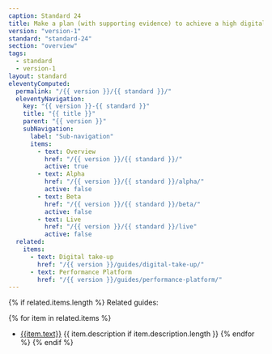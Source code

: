 ```yaml
---
caption: Standard 24
title: Make a plan (with supporting evidence) to achieve a high digital take-up and assisted digital support for users who really need it. Report performance data on the Performance Platform.
version: "version-1"
standard: "standard-24"
section: "overview"
tags:
  - standard
  - version-1
layout: standard
eleventyComputed:
  permalink: "/{{ version }}/{{ standard }}/"
  eleventyNavigation:
    key: "{{ version }}-{{ standard }}"
    title: "{{ title }}"
    parent: "{{ version }}"
    subNavigation:
      label: "Sub-navigation"
      items:
        - text: Overview
          href: "/{{ version }}/{{ standard }}/"
          active: true
        - text: Alpha
          href: "/{{ version }}/{{ standard }}/alpha/"
          active: false
        - text: Beta
          href: "/{{ version }}/{{ standard }}/beta/"
          active: false
        - text: Live
          href: "/{{ version }}/{{ standard }}/live"
          active: false
  related:
    items:
      - text: Digital take-up
        href: "/{{ version }}/guides/digital-take-up/"
      - text: Performance Platform
        href: "/{{ version }}/guides/performance-platform/"
---
```


{% if related.items.length %}
Related guides:

{% for item in related.items %}
- [{{item.text}}]({{item.href}})
  {{ item.description if item.description.length }}
{% endfor %}
{% endif %}
